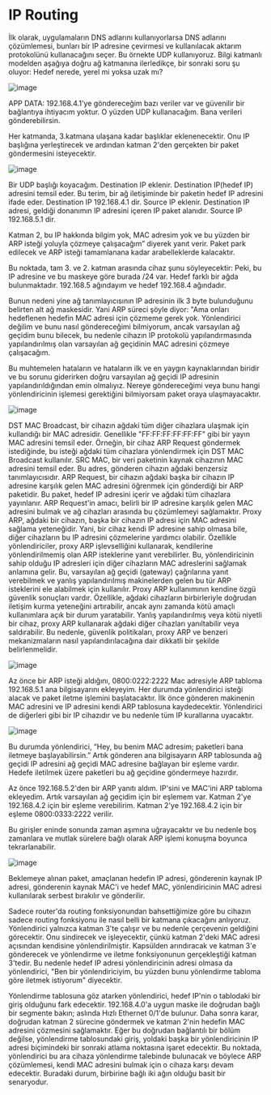 # IP Routing
İlk olarak, uygulamaların DNS adlarını kullanıyorlarsa DNS adlarını çözümlemesi, bunları bir IP adresine çevirmesi ve kullanılacak aktarım protokolünü kullanacağını seçer. Bu örnekte UDP kullanıyoruz. Bilgi katmanlı modelden aşağıya doğru ağ katmanına ilerledikçe, bir sonraki soru şu oluyor: Hedef nerede, yerel mi yoksa uzak mı?

![image](https://github.com/sumeyyaakbulut/IP/assets/62395974/3141fe97-f6e7-4fbf-84d1-a0c1aa44eab3)

APP DATA: 192.168.4.1'ye göndereceğim bazı veriler var ve güvenilir bir bağlantıya ihtiyacım yoktur. O yüzden UDP kullanacağım. Bana verileri gönderebilirsin.

Her katmanda, 3.katmana ulaşana kadar başlıklar eklenenecektir. Onu IP başlığına yerleştirecek ve ardından katman 2'den gerçekten bir paket göndermesini isteyecektir.

 ![image](https://github.com/sumeyyaakbulut/IP/assets/62395974/d314719f-669a-4797-8654-91bcf730cd54)


Bir UDP başlığı koyacağım. Destination IP eklenir. Destination IP(hedef IP) adresini temsil eder. Bu terim, bir ağ iletişiminde bir paketin hedef IP adresini ifade eder. Destination IP 192.168.4.1 dir. Source IP eklenir. Destination IP adresi, geldiği donanımın IP adresini içeren IP paket alanıdır. Source IP 192.168.5.1 dir.

Katman 2, bu IP hakkında bilgim yok, MAC adresim yok ve bu yüzden bir ARP isteği yoluyla çözmeye çalışacağım” diyerek yanıt verir. Paket park edilecek ve ARP isteği tamamlanana kadar arabelleklerde kalacaktır.

Bu noktada, tam 3. ve 2. katman arasında cihaz şunu söyleyecektir: Peki, bu IP adresine ve bu maskeye göre burada /24 var. Hedef farklı bir ağda bulunmaktadır. 192.168.5 ağındayım ve hedef 192.168.4 ağındadır.

Bunun nedeni yine ağ tanımlayıcısının IP adresinin ilk 3 byte bulunduğunu belirten alt ağ maskesidir. Yani ARP süreci şöyle diyor: "Ama onları hedeflenen hedefin MAC adresi için çözmeme gerek yok. Yönlendirici değilim ve bunu nasıl göndereceğimi bilmiyorum, ancak varsayılan ağ geçidim bunu bilecek, bu nedenle cihazın IP protokolü yapılandırmasında yapılandırılmış olan varsayılan ağ geçidinin MAC adresini çözmeye çalışacağım.

Bu muhtemelen hataların ve hataların ilk ve en yaygın kaynaklarından biridir ve bu sorunu giderirken doğru varsayılan ağ geçidi IP adresinin yapılandırıldığından emin olmalıyız. Nereye göndereceğimi veya bunu hangi yönlendiricinin işlemesi gerektiğini bilmiyorsam paket oraya ulaşmayacaktır.

 ![image](https://github.com/sumeyyaakbulut/IP/assets/62395974/7022aabc-982d-46ef-bfc7-1427c279dcf6)


DST MAC Broadcast, bir cihazın ağdaki tüm diğer cihazlara ulaşmak için kullandığı bir MAC adresidir. Genellikle "FF:FF:FF:FF:FF:FF" gibi bir yayın MAC adresini temsil eder. Örneğin, bir cihaz ARP Request göndermek istediğinde, bu isteği ağdaki tüm cihazlara yönlendirmek için DST MAC Broadcast kullanılır. SRC MAC, bir veri paketinin kaynak cihazının MAC adresini temsil eder. Bu adres, gönderen cihazın ağdaki benzersiz tanımlayıcısıdır. ARP Request, bir cihazın ağdaki başka bir cihazın IP adresine karşılık gelen MAC adresini öğrenmek için gönderdiği bir ARP paketidir. Bu paket, hedef IP adresini içerir ve ağdaki tüm cihazlara yayınlanır. ARP Request'in amacı, belirli bir IP adresine karşılık gelen MAC adresini bulmak ve ağ cihazları arasında bu çözümlemeyi sağlamaktır.
Proxy ARP, ağdaki bir cihazın, başka bir cihazın IP adresi için MAC adresini sağlama yeteneğidir. Yani, bir cihaz kendi IP adresine sahip olmasa bile, diğer cihazların bu IP adresini çözmelerine yardımcı olabilir.
Özellikle yönlendiriciler, proxy ARP işlevselliğini kullanarak, kendilerine yönlendirilmemiş olan ARP isteklerine yanıt verebilirler. Bu, yönlendiricinin sahip olduğu IP adresleri için diğer cihazların MAC adreslerini sağlamak anlamına gelir.
Bu, varsayılan ağ geçidi (gateway) çağrılarına yanıt verebilmek ve yanlış yapılandırılmış makinelerden gelen bu tür ARP isteklerini ele alabilmek için kullanılır.
Proxy ARP kullanımının kendine özgü güvenlik sonuçları vardır. Özellikle, ağdaki cihazların birbirleriyle doğrudan iletişim kurma yeteneğini artırabilir, ancak aynı zamanda kötü amaçlı kullanımlara açık bir durum yaratabilir.
Yanlış yapılandırılmış veya kötü niyetli bir cihaz, proxy ARP kullanarak ağdaki diğer cihazları yanıltabilir veya saldırabilir.
Bu nedenle, güvenlik politikaları, proxy ARP ve benzeri mekanizmaların nasıl yapılandırılacağına dair dikkatli bir şekilde belirlenmelidir.

 ![image](https://github.com/sumeyyaakbulut/IP/assets/62395974/ca3e3478-e127-4bc1-ac86-9d7ac724939a)

Az önce bir ARP isteği aldığını, 0800:0222:2222 Mac adresiyle ARP tabloma 192.168.5.1 ana bilgisayarını ekleyeyim. Her durumda yönlendirici isteği alacak ve paket iletme işlemini başlatacaktır. İlk önce gönderen makinenin MAC adresini ve IP adresini kendi ARP tablosuna kaydedecektir. Yönlendirici de diğerleri gibi bir IP cihazıdır ve bu nedenle tüm IP kurallarına uyacaktır.

![image](https://github.com/sumeyyaakbulut/IP/assets/62395974/a38d3b2a-e705-40a7-8271-ff4fc976849b)

Bu durumda yönlendirici, “Hey, bu benim MAC adresim; paketleri bana iletmeye başlayabilirsin.” Artık gönderen ana bilgisayarın ARP tablosunda ağ geçidi IP adresini ağ geçidi MAC adresine bağlayan bir eşleme vardır. Hedefe iletilmek üzere paketleri bu ağ geçidine göndermeye hazırdır.

Az önce 192.168.5.2'den bir ARP yanıtı aldım. IP'sini ve MAC'ini ARP tabloma ekleyedim. Artık varsayılan ağ geçidim için bir eşlemem var. Katman 2'ye 192.168.4.2 için bir eşleme verebilirim.
Katman 2'ye 192.168.4.2 için bir eşleme  0800:0333:2222 verilir.

Bu girişler eninde sonunda zaman aşımına uğrayacaktır ve bu nedenle boş zamanlara ve mutlak sürelere bağlı olarak ARP işlemi konuşma boyunca tekrarlanabilir.

![image](https://github.com/sumeyyaakbulut/IP/assets/62395974/256318eb-1c11-4f5b-9859-4a37f54e4fd1)

Beklemeye alınan paket, amaçlanan hedefin IP adresi, gönderenin kaynak IP adresi, gönderenin kaynak MAC'i ve hedef MAC, yönlendiricinin MAC adresi kullanılarak serbest bırakılır ve gönderilir.

Sadece router'da routing fonksiyonundan bahsettiğimize göre bu cihazın sadece routing fonksiyonu ile nasıl belli bir katmana çıkacağını anlıyoruz. Yönlendirici yalnızca katman 3'te çalışır ve bu nedenle çerçevenin geldiğini görecektir. Onu sindirecek ve işleyecektir, çünkü katman 2'deki MAC adresi açısından kendisine yönlendirilmiştir. Kapsülden arındıracak ve katman 3'e gönderecek ve yönlendirme ve iletme fonksiyonunun gerçekleştiği katman 3'tedir. Bu nedenle hedef IP adresi yönlendiricinin adresi olmasa da yönlendirici, "Ben bir yönlendiriciyim, bu yüzden bunu yönlendirme tabloma göre iletmek istiyorum" diyecektir.

Yönlendirme tablosuna göz atarken yönlendirici, hedef IP'nin o tablodaki bir giriş olduğunu fark edecektir. 192.168.4.0'a uygun maske ile doğrudan bağlı bir segmente bakın; aslında Hızlı Ethernet 0/1'de bulunur. Daha sonra karar, doğrudan katman 2 sürecine göndermek ve katman 2'nin hedefin MAC adresini çözmesini sağlamaktır. Eğer bu doğrudan bağlantılı bir bölüm değilse, yönlendirme tablosundaki giriş, yoldaki başka bir yönlendiricinin IP adresi biçimindeki bir sonraki atlama noktasına işaret edecektir. Bu noktada, yönlendirici bu ara cihaza yönlendirme talebinde bulunacak ve böylece ARP çözümlemesi, kendi MAC adresini bulmak için o cihaza karşı devam edecektir. Buradaki durum, birbirine bağlı iki ağın olduğu basit bir senaryodur.


